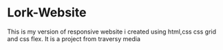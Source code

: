 # Lork-Website
This is my version of  responsive website i created using html,css css grid and css flex. It is a project from traversy media
